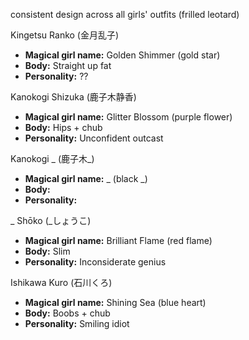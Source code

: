 consistent design across all girls' outfits (frilled leotard)

Kingetsu Ranko (金月乱子)
- **Magical girl name:** Golden Shimmer (gold star)
- **Body:** Straight up fat
- **Personality:** ??

Kanokogi Shizuka (鹿子木静香)
- **Magical girl name:** Glitter Blossom (purple flower)
- **Body:** Hips + chub
- **Personality:** Unconfident outcast

Kanokogi _ (鹿子木_)
- **Magical girl name:** _ (black _)
- **Body:** 
- **Personality:** 

_ Shōko (_しょうこ)
- **Magical girl name:** Brilliant Flame (red flame)
- **Body:** Slim
- **Personality:** Inconsiderate genius

Ishikawa Kuro (石川くろ)
- **Magical girl name:** Shining Sea (blue heart)
- **Body:** Boobs + chub
- **Personality:** Smiling idiot
